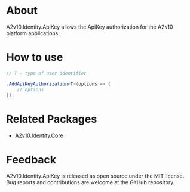 ﻿# About
A2v10.Identity.ApiKey allows the ApiKey authorization 
for the A2v10 platform applications.

# How to use

```csharp
// T - type of user identifier

.AddApiKeyAuthorization<T>(options => {
    // options
});
```

# Related Packages

* [A2v10.Identity.Core](https://www.nuget.org/packages/A2v10.Identity.Core)


# Feedback

A2v10.Identity.ApiKey is released as open source under the MIT license. 
Bug reports and contributions are welcome at the GitHub repository.